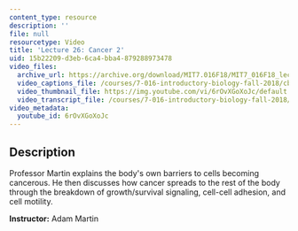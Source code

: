 ```yaml
---
content_type: resource
description: ''
file: null
resourcetype: Video
title: 'Lecture 26: Cancer 2'
uid: 15b22209-d3eb-6ca4-bba4-879288973478
video_files:
  archive_url: https://archive.org/download/MIT7.016F18/MIT7_016F18_lec26_300k.mp4
  video_captions_file: /courses/7-016-introductory-biology-fall-2018/cbf6e1eb35a45d4b903655aeef6cf98d_6rOvXGoXoJc.vtt
  video_thumbnail_file: https://img.youtube.com/vi/6rOvXGoXoJc/default.jpg
  video_transcript_file: /courses/7-016-introductory-biology-fall-2018/92cca00c4708468aa116055f8e9205aa_6rOvXGoXoJc.pdf
video_metadata:
  youtube_id: 6rOvXGoXoJc
---
```


Description
-----------

Professor Martin explains the body's own barriers to cells becoming cancerous. He then discusses how cancer spreads to the rest of the body through the breakdown of growth/survival signaling, cell-cell adhesion, and cell motility.

**Instructor:** Adam Martin